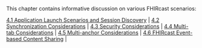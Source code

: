 This chapter contains informative discussion on various FHIRcast scenarios:

[4.1 Application Launch Scenarios and Session Discovery](4-1-launch-scenarios.html) |
[4.2 Synchronization Considerations](4-2-syncconsiderations.html) |
[4.3 Security Considerations](4-3-security-considerations.html) |
[4.4 Multi-tab Considerations](4-4-multitab-considerations.html) |
[4.5 Multi-anchor Considerations](4-5-multi-anchor-considerations.html) |
[4.6 FHIRcast Event-based Content Sharing](4-6-fhircast-event-content-sharing.html) |
